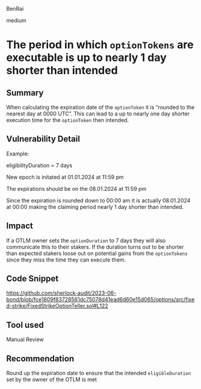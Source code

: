 BenRai

medium

# The period in which `optionTokens` are executable is up to nearly 1 day shorter than intended

## Summary

When calculating the expiration date of the `optionToken` it is “rounded to the nearest day at 0000 UTC”. This can lead to a up to nearly one day shorter execution time for the `optionToken` then intended. 

## Vulnerability Detail

Example:

eligibilityDuration = 7 days

New epoch is initated at 01.01.2024 at 11:59 pm

The expirations should be on the 08.01.2024 at 11:59 pm

Since the expiration is rounded down to 00:00 am it is actually 08.01.2024 at 00:00 making the claiming period nearly 1 day shorter than intended.    


## Impact

If a OTLM owner sets the `optionDuration` to 7 days they will also communicate this to their stakers. If the duration turns out to be shorter than expected stakers loose out on potential gains from the `optionTokens` since they miss the time they can execute them.

## Code Snippet

https://github.com/sherlock-audit/2023-06-bond/blob/fce1809f83728561dc75078d41ead6d60e15d065/options/src/fixed-strike/FixedStrikeOptionTeller.sol#L122


## Tool used

Manual Review

## Recommendation

Round up the expiration date to ensure that the intended `eligibleDuration` set by the owner of the OTLM is met
